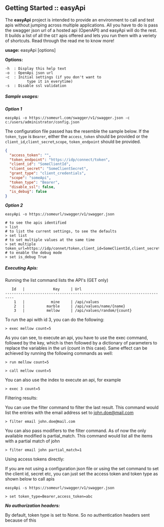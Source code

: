## Getting Started :: easyApi

The **easyApi** project is intended to provide an environment to call and test apis without jumping across multiple applications. All you have to do is pass the swagger json url of a hosted api (OpenAPI) and easyApi will do the rest. It builds a list of all the `GET` apis offered and lets you run them with a veriety of shortcuts. Read through the read me to know more!

**usage:** easyApi [options]

**Options:**

    -h	: Display this help text
    -o	: OpenApi json url
    -c	: Initial settings (if you don't want to 
              type it in everytime)
    -s 	: Disable ssl validation

##### Sample usages:

***Option 1***

```
easyApi -o https://someurl.com/swagger/v1/swagger.json -c c:/users/administrator/config.json
```

The configuration file passed has the resemble the sample below. If the `token_type` is `Bearer`, 
either the `access_token` should be provided or the `client_id`,`client_secret`,`scope`, `token_endpoint`
should be provided. 

```json
{
  "access_token": "",
  "token_endpoint": "https://idp/connect/token",
  "client_id": "SomeClientId",
  "client_secret": "SomeClientSecret",
  "grant_type": "client_credentials",
  "scope": "someApi",
  "token_type": "Bearer",
  "disable_ssl": false,
  "is_debug": false
}
```

***Option 2***

```
easyApi -o https://someurl/swagger/v1/swagger.json
```

    # to see the apis identified
    > list
    # to list the current settings, to see the defaults
    > set list
    # to set multiple values at the same time 
    > set multiple token_url=https://idp/connet/token,client_id=SomeClientId,client_secret=SomeClientSecret,grant_type=client_credentials,scope=someApi,token_type=Bearer
    # to enable the debug mode
    > set is_debug True

##### Executing Apis:

Running the list command lists the API's (GET only)

```text
   Id   |             Key     | Url
--------------------------------------------------------------------------
    1   |            mine     | /api/values
    2   |          marble     | /api/values/name/{name}
    3   |          mellow     | /api/values/random/{count}
```

To run the api with id 3, you can do the following:

    > exec mellow count=5

As you can see, to execute an api, you have to use the exec command, followed by the key, which is then followed 
by a dictionary of parameters to replace the variables in the uri (count in this case). Same effect can be achieved
by running the following commands as well:

    > run mellow count=5

    > call mellow count=5

You can also use the index to execute an api, for example

    > exec 3 count=5

Filtering results:

You can use the filter command to filter the last result. This command would list the entries with the email address
set to john.doe@mail.com

    > filter email john.doe@mail.com

You can also pass modifiers to the filter command. As of now the only available modified is partial_match. This command
would list all the items with a partial match of john

    > filter email john partial_match=1


Using access tokens directly:

If you are not using a configuration json file or using the set command to set the client id, secret etc, you can just
set the access token and token type as shown below to call apis

```
easyApi -s https://someurl/swagger/v1/swagger.json
```

    > set token_type=Bearer,access_token=abc

***No authorization headers:***

By default, token type is set to None. So no authentication headers sent because of this        
